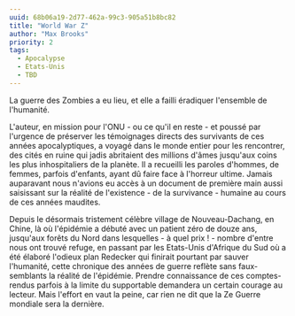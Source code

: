 ```yaml
---
uuid: 68b06a19-2d77-462a-99c3-905a51b8bc82
title: "World War Z"
author: "Max Brooks"
priority: 2
tags:
  - Apocalypse
  - Etats-Unis
  - TBD
---
```


La guerre des Zombies a eu lieu, et elle a failli éradiquer l'ensemble de l'humanité.

L'auteur, en mission pour l'ONU - ou ce qu'il en reste - et poussé par l'urgence de préserver les témoignages directs des survivants de ces années apocalyptiques, a voyagé dans le monde entier pour les rencontrer, des cités en ruine qui jadis abritaient des millions d'âmes jusqu'aux coins les plus inhospitaliers de la planète. Il a recueilli les paroles d'hommes, de femmes, parfois d'enfants, ayant dû faire face à l'horreur ultime. Jamais auparavant nous n'avions eu accès à un document de première main aussi saisissant sur la réalité de l'existence - de la survivance - humaine au cours de ces années maudites.

Depuis le désormais tristement célèbre village de Nouveau-Dachang, en Chine, là où l'épidémie a débuté avec un patient zéro de douze ans, jusqu'aux forêts du Nord dans lesquelles - à quel prix ! - nombre d'entre nous ont trouvé refuge, en passant par les Etats-Unis d'Afrique du Sud où a été élaboré l'odieux plan Redecker qui finirait pourtant par sauver l'humanité, cette chronique des années de guerre reflète sans faux-semblants la réalité de l'épidémie.
Prendre connaissance de ces comptes-rendus parfois à la limite du supportable demandera un certain courage au lecteur. Mais l'effort en vaut la peine, car rien ne dit que la Ze Guerre mondiale sera la dernière.

